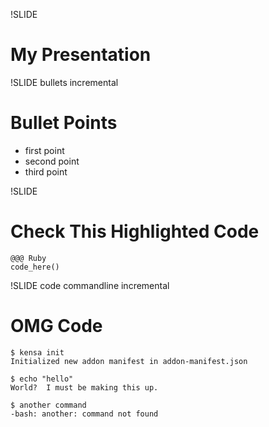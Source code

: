 !SLIDE 
# My Presentation #

!SLIDE bullets incremental
# Bullet Points #

* first point
* second point
* third point

!SLIDE
# Check This Highlighted Code #
    @@@ Ruby
    code_here()

!SLIDE code commandline incremental
# OMG Code

    $ kensa init
    Initialized new addon manifest in addon-manifest.json

    $ echo "hello"
    World?  I must be making this up.

    $ another command
    -bash: another: command not found
